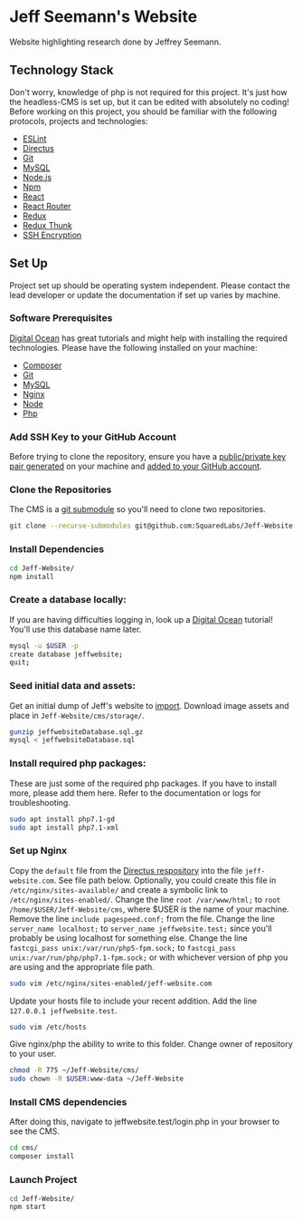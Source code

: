 # Jeff Seemann's Website
Website highlighting research done by Jeffrey Seemann.

## Technology Stack
Don't worry, knowledge of php is not required for this project. It's just how the headless-CMS is set up, but it can be edited with absolutely no coding! Before working on this project, you should be familiar with the following protocols, projects and technologies:
- [ESLint](https://eslint.org/)
- [Directus](https://docs.getdirectus.com/6.4.0/#What_is_Directus?)
- [Git](https://git-scm.com/)
- [MySQL](https://dev.mysql.com/doc/)
- [Node.js](https://nodejs.org/en/)
- [Npm](https://www.npmjs.com/)
- [React](https://reactjs.org/)
- [React Router](https://reacttraining.com/react-router/)
- [Redux](https://redux.js.org/)
- [Redux Thunk](https://github.com/gaearon/redux-thunk/)
- [SSH Encryption](https://www.digitalocean.com/community/tutorials/understanding-the-ssh-encryption-and-connection-process/)

## Set Up
Project set up should be operating system independent. Please contact the lead developer or update the documentation if set up varies by machine.

### Software Prerequisites
[Digital Ocean](https://www.digitalocean.com/community/tutorials/how-to-install-linux-nginx-mysql-php-lemp-stack-in-ubuntu-16-04) has great tutorials and might help with installing the required technologies. Please have the following installed on your machine:
- [Composer](https://getcomposer.org/download/)
- [Git](https://git-scm.com/downloads)
- [MySQL](https://www.mysql.com/downloads/)
- [Nginx](https://www.nginx.com/resources/wiki/start/topics/tutorials/install/)
- [Node](https://nodejs.org/en/download/)
- [Php](http://php.net/manual/en/install.php)

### Add SSH Key to your GitHub Account
Before trying to clone the repository, ensure you have a [public/private key pair generated](https://help.github.com/articles/generating-a-new-ssh-key-and-adding-it-to-the-ssh-agent/#platform-mac) on your machine and [added to your GitHub account](https://help.github.com/articles/adding-a-new-ssh-key-to-your-github-account/).

### Clone the Repositories
The CMS is a [git submodule](https://git-scm.com/book/en/v2/Git-Tools-Submodules) so you'll need to clone two repositories.
```sh
git clone --recurse-submodules git@github.com:SquaredLabs/Jeff-Website.git
```

### Install Dependencies
```sh
cd Jeff-Website/
npm install
```

### Create a database locally:
If you are having difficulties logging in, look up a [Digital Ocean](https://www.digitalocean.com/community/tutorials/how-to-create-a-new-user-and-grant-permissions-in-mysql) tutorial! You'll use this database name later.
```sh
mysql -u $USER -p
create database jeffwebsite;
quit;
```

### Seed initial data and assets:
Get an initial dump of Jeff's website to [import](https://s3.core.uconn.edu/minio/login).
Download image assets and place in `Jeff-Website/cms/storage/`.
```sh
gunzip jeffwebsiteDatabase.sql.gz
mysql < jeffwebsiteDatabase.sql
```

### Install required php packages:
These are just some of the required php packages. If you have to install more, please add them here. Refer to the documentation or logs for troubleshooting.
```sh
sudo apt install php7.1-gd
sudo apt install php7.1-xml
```

### Set up Nginx
Copy the `default` file from the [Directus respository](https://github.com/directus/directus-vagrant/tree/master/config/nginx) into the file `jeff-website.com`. See file path below.
Optionally, you could create this file in `/etc/nginx/sites-available/` and create a symbolic link to `/etc/nginx/sites-enabled/`.
Change the line `root /var/www/html;` to `root /home/$USER/Jeff-Website/cms`, where $USER is the name of your machine. Remove the line `include pagespeed.conf;` from the file.
Change the line `server_name localhost;` to `server_name jeffwebsite.test;` since you'll probably be using localhost for something else.
Change the line `fastcgi_pass unix:/var/run/php5-fpm.sock;` to `fastcgi_pass unix:/var/run/php/php7.1-fpm.sock;` or with whichever version of php you are using and the appropriate file path.
```sh
sudo vim /etc/nginx/sites-enabled/jeff-website.com
```
Update your hosts file to include your recent addition. Add the line `127.0.0.1 jeffwebsite.test`.
```sh
sudo vim /etc/hosts
```
Give nginx/php the ability to write to this folder. Change owner of repository to your user.
```sh
chmod -R 775 ~/Jeff-Website/cms/
sudo chown -R $USER:www-data ~/Jeff-Website
```

### Install CMS dependencies
After doing this, navigate to jeffwebsite.test/login.php in your browser to see the CMS.
```sh
cd cms/
composer install
```

### Launch Project
```sh
cd Jeff-Website/
npm start
```
